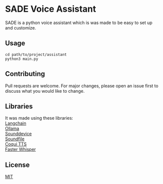# SADE Voice Assistant

SADE is a python voice assistant which is was made to be easy to set up and customize.


## Usage

```
cd path/to/project/assistant
python3 main.py
```

## Contributing

Pull requests are welcome. For major changes, please open an issue first
to discuss what you would like to change.

## Libraries
It was made using these libraries:\
[Langchain](https://www.langchain.com/)\
[Ollama](https://ollama.ai/)\
[Sounddevice](https://pypi.org/project/sounddevice/)\
[Soundfile](https://pypi.org/project/soundfile/)\
[Coqui TTS](https://github.com/coqui-ai/TTS)\
[Faster Whisper](https://github.com/SYSTRAN/faster-whisper)

## License

[MIT](https://choosealicense.com/licenses/mit/)